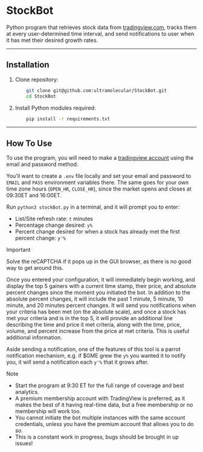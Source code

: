 # StockBot

Python program that retrieves stock data from [tradingview.com](https://tradingview.com), tracks them at every user-determined time interval, and send notifications to user when it has met their desired growth rates.

---

## Installation

1. Clone repository:

    ```sh
        git clone git@github.com:ultramolecular/StockBot.git
        cd StockBot
    ```

2. Install Python modules required:

    ```sh
        pip install -r requirements.txt
    ```

---

## How To Use

To use the program, you will need to make a [tradingview account](https://tradingview.com) using the email and password method.

You'll want to create a `.env` file locally and set your email and password to `EMAIL` and `PASS` environment variables there.
The same goes for your own time zone hours (`OPEN_HR`, `CLOSE_HR`), since the market opens and closes at 09:30ET and 16:00ET.

Run `python3 stockBot.py` in a terminal, and it will prompt you to enter:

- List/Site refresh rate: `t` minutes
- Percentage change desired: `y%`
- Percent change desired for when a stock has already met the first percent change: `y'%`

> [!IMPORTANT]
> Solve the reCAPTCHA if it pops up in the GUI browser, as there is no good way to get around this.

Once you entered your configuration, it will immediately begin working, and display the top 5 gainers with a current time stamp, their price, and absolute percent changes since the moment you initiated the bot.
In addition to the absolute percent changes, it will include the past 1 minute, 5 minute, 10 minute, and 20 minutes percent changes.
It will send you notifications when your criteria has been met (on the absolute scale), and once a stock has met your criteria and is in the top 5, it will provide an additional line describing the time and price it met criteria, along with the time, price, volume, and percent increase from the price at met criteria. This is useful additional information.

Aside sending a notification, one of the features of this tool is a parrot notification mechanism, e.g. if $GME grew the `y%` you wanted it to notify you, it will send a notification each `y'%` that it grows after.

> [!NOTE]
> - Start the program at 9:30 ET for the full range of coverage and best analytics.
> - A premium membership account with TradingView is preferred, as it makes the best of it having real-time data, but a free membership or no membership will work too.
> - You cannot initiate the bot multiple instances with the same account credentials, unless you have the premium account that allows you to do so.
> - This is a constant work in progress, bugs should be brought in up issues!
